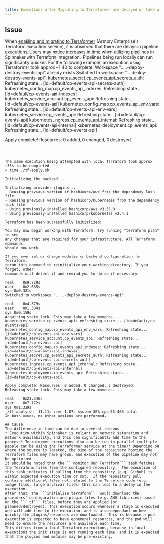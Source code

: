 ```yaml
---
title: Executions after Migrating to Terraformer are delayed or take a lot more time to execute
---
```


## Issue
When [enabling and migrating to Terraformer](https://docs.armory.io/armory-enterprise/armory-admin/terraform-enable-integration/) (Armory Enterprise's Terraform execution service), it is observed that there are delays in pipeline executions. Users may notice increases in time when utilizing pipelines in Spinnaker with Terraform integration.  Pipelines being run locally can run significantly quicker.
For the following example, an execution using Terraformer took approx ~1:40 to complete:
Workspace ".....-deploy-destroy-events-api" already exists
Switched to workspace "....deploy-destroy-events-api".
kubernetes_secret.cp_events_api_secrets_auth: Refreshing state... [id=default/cp-events-api-secrets-auth]
kubernetes_config_map.cp_events_api_indexes: Refreshing state... [id=default/cp-events-api-indexes]
kubernetes_service_account.cp_events_api: Refreshing state... [id=default/cp-events-api]
kubernetes_config_map.cp_events_api_env_vars: Refreshing state... [id=default/cp-events-api-env-vars]
kubernetes_service.cp_events_api: Refreshing state... [id=default/cp-events-api]
kubernetes_ingress.cp_events_api_internal: Refreshing state... [id=default/cp-events-api-internal]
kubernetes_deployment.cp_events_api: Refreshing state... [id=default/cp-events-api]

Apply complete! Resources: 0 added, 0 changed, 0 destroyed.
```



The same execution being attempted with local Terraform took approx ~35s to be completed
» time ./tf-apply.sh

Initializing the backend...

Initializing provider plugins...
- Reusing previous version of hashicorp/aws from the dependency lock file
- Reusing previous version of hashicorp/kubernetes from the dependency lock file
- Using previously-installed hashicorp/aws v3.55.0
- Using previously-installed hashicorp/kubernetes v2.4.1

Terraform has been successfully initialized!

You may now begin working with Terraform. Try running "terraform plan" to see
any changes that are required for your infrastructure. All Terraform commands
should now work.

If you ever set or change modules or backend configuration for Terraform,
rerun this command to reinitialize your working directory. If you forget, other
commands will detect it and remind you to do so if necessary.

real	0m9.729s
user	0m2.635s
sys	0m0.381s
Switched to workspace "....-deploy-destroy-events-api".

real	0m4.379s
user	0m1.304s
sys	0m0.159s
Acquiring state lock. This may take a few moments...
kubernetes_service.cp_events_api: Refreshing state... [id=default/cp-events-api]
kubernetes_config_map.cp_events_api_env_vars: Refreshing state... [id=default/cp-events-api-env-vars]
kubernetes_service_account.cp_events_api: Refreshing state... [id=default/cp-events-api]
kubernetes_config_map.cp_events_api_indexes: Refreshing state... [id=default/cp-events-api-indexes]
kubernetes_secret.cp_events_api_secrets_auth: Refreshing state... [id=default/cp-events-api-secrets-auth]
kubernetes_ingress.cp_events_api_internal: Refreshing state... [id=default/cp-events-api-internal]
kubernetes_deployment.cp_events_api: Refreshing state... [id=default/cp-events-api]

Apply complete! Resources: 0 added, 0 changed, 0 destroyed.
Releasing state lock. This may take a few moments...

real	0m21.346s
user	0m7.172s
sys	0m1.329s
./tf-apply.sh  11.11s user 1.87s system 36% cpu 35.465 total
In both cases, no other actions are performed.

## Cause
The difference in time can be due to several reasons
* Execution within Spinnaker is reliant on network saturation and network availability, and this can significantly add time to the process* Terraformer executions also can be run in parallel (multiple people can be using the Terraformer service at one time)* Depending on where the source is located, the size of the repository hosting the Terraform files may have grown, and execution of the pipeline may not be optimized
It should be noted that the ```Monitor Run Terraform``` task fetches the Terraform files from the configured repository.  The execution of this task indicates if pulling from the repository (e.g. Github) is within expected execution time or not.  If the repository pull contains additional files not related to the Terraform code (e.g. image files, large archival files) this can lead to a delay in the execution.
After that, the ```initialize terraform``` would download the providers' configuration and plugin files (e.g. AWS libraries) based on the ```.tf``` files, before they are applied (or planned/destroyed). This execution occurs whenever a stage is executed and will add time to the execution, and is also dependant on how quickly the plugins/resources are downloaded.  This is because a pod execution is expected to have ephemeral resources, and the pod will need to ensure the resources are available each time. 
This differs from a local Terraform executions, because in local executions the init stage is not running each time, and it is expected that the plugins and modules may be pre-existing.  

